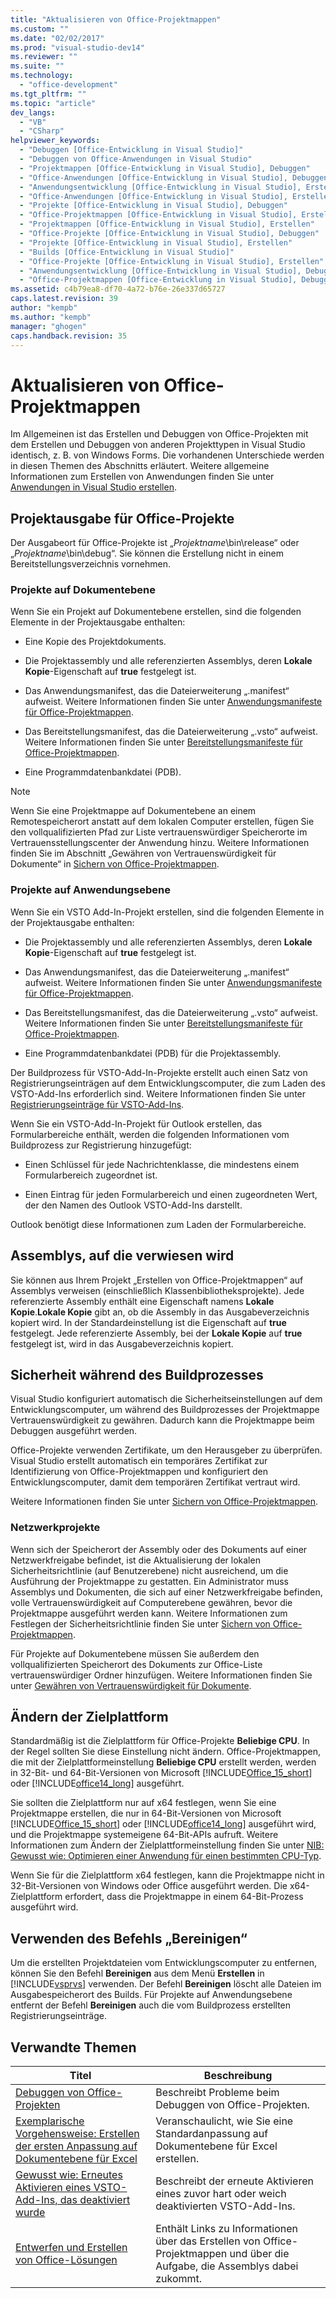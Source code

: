```yaml
---
title: "Aktualisieren von Office-Projektmappen"
ms.custom: ""
ms.date: "02/02/2017"
ms.prod: "visual-studio-dev14"
ms.reviewer: ""
ms.suite: ""
ms.technology: 
  - "office-development"
ms.tgt_pltfrm: ""
ms.topic: "article"
dev_langs: 
  - "VB"
  - "CSharp"
helpviewer_keywords: 
  - "Debuggen [Office-Entwicklung in Visual Studio]"
  - "Debuggen von Office-Anwendungen in Visual Studio"
  - "Projektmappen [Office-Entwicklung in Visual Studio], Debuggen"
  - "Office-Anwendungen [Office-Entwicklung in Visual Studio], Debuggen"
  - "Anwendungsentwicklung [Office-Entwicklung in Visual Studio], Erstellen"
  - "Office-Anwendungen [Office-Entwicklung in Visual Studio], Erstellen"
  - "Projekte [Office-Entwicklung in Visual Studio], Debuggen"
  - "Office-Projektmappen [Office-Entwicklung in Visual Studio], Erstellen"
  - "Projektmappen [Office-Entwicklung in Visual Studio], Erstellen"
  - "Office-Projekte [Office-Entwicklung in Visual Studio], Debuggen"
  - "Projekte [Office-Entwicklung in Visual Studio], Erstellen"
  - "Builds [Office-Entwicklung in Visual Studio]"
  - "Office-Projekte [Office-Entwicklung in Visual Studio], Erstellen"
  - "Anwendungsentwicklung [Office-Entwicklung in Visual Studio], Debuggen"
  - "Office-Projektmappen [Office-Entwicklung in Visual Studio], Debuggen"
ms.assetid: c4b79ea8-df70-4a72-b76e-26e337d65727
caps.latest.revision: 39
author: "kempb"
ms.author: "kempb"
manager: "ghogen"
caps.handback.revision: 35
---
```

# Aktualisieren von Office-Projektmappen
  Im Allgemeinen ist das Erstellen und Debuggen von Office\-Projekten mit dem Erstellen und Debuggen von anderen Projekttypen in Visual Studio identisch, z. B. von Windows Forms. Die vorhandenen Unterschiede werden in diesen Themen des Abschnitts erläutert. Weitere allgemeine Informationen zum Erstellen von Anwendungen finden Sie unter [Anwendungen in Visual Studio erstellen](../ide/compiling-and-building-in-visual-studio.md).  
  
## Projektausgabe für Office\-Projekte  
 Der Ausgabeort für Office\-Projekte ist „*Projektname*\\bin\\release“ oder „*Projektname*\\bin\\debug“. Sie können die Erstellung nicht in einem Bereitstellungsverzeichnis vornehmen.  
  
### Projekte auf Dokumentebene  
 Wenn Sie ein Projekt auf Dokumentebene erstellen, sind die folgenden Elemente in der Projektausgabe enthalten:  
  
-   Eine Kopie des Projektdokuments.  
  
-   Die Projektassembly und alle referenzierten Assemblys, deren **Lokale Kopie**\-Eigenschaft auf **true** festgelegt ist.  
  
-   Das Anwendungsmanifest, das die Dateierweiterung „.manifest“ aufweist. Weitere Informationen finden Sie unter [Anwendungsmanifeste für Office-Projektmappen](../vsto/application-manifests-for-office-solutions.md).  
  
-   Das Bereitstellungsmanifest, das die Dateierweiterung „.vsto“ aufweist. Weitere Informationen finden Sie unter [Bereitstellungsmanifeste für Office-Projektmappen](../vsto/deployment-manifests-for-office-solutions.md).  
  
-   Eine Programmdatenbankdatei \(PDB\).  
  
> [!NOTE]  
>  Wenn Sie eine Projektmappe auf Dokumentebene an einem Remotespeicherort anstatt auf dem lokalen Computer erstellen, fügen Sie den vollqualifizierten Pfad zur Liste vertrauenswürdiger Speicherorte im Vertrauensstellungscenter der Anwendung hinzu. Weitere Informationen finden Sie im Abschnitt „Gewähren von Vertrauenswürdigkeit für Dokumente“ in [Sichern von Office-Projektmappen](../vsto/securing-office-solutions.md).  
  
### Projekte auf Anwendungsebene  
 Wenn Sie ein VSTO Add\-In\-Projekt erstellen, sind die folgenden Elemente in der Projektausgabe enthalten:  
  
-   Die Projektassembly und alle referenzierten Assemblys, deren **Lokale Kopie**\-Eigenschaft auf **true** festgelegt ist.  
  
-   Das Anwendungsmanifest, das die Dateierweiterung „.manifest“ aufweist. Weitere Informationen finden Sie unter [Anwendungsmanifeste für Office-Projektmappen](../vsto/application-manifests-for-office-solutions.md).  
  
-   Das Bereitstellungsmanifest, das die Dateierweiterung „.vsto“ aufweist. Weitere Informationen finden Sie unter [Bereitstellungsmanifeste für Office-Projektmappen](../vsto/deployment-manifests-for-office-solutions.md).  
  
-   Eine Programmdatenbankdatei \(PDB\) für die Projektassembly.  
  
 Der Buildprozess für VSTO\-Add\-In\-Projekte erstellt auch einen Satz von Registrierungseinträgen auf dem Entwicklungscomputer, die zum Laden des VSTO\-Add\-Ins erforderlich sind. Weitere Informationen finden Sie unter [Registrierungseinträge für VSTO-Add-Ins](../vsto/registry-entries-for-vsto-add-ins.md).  
  
 Wenn Sie ein VSTO\-Add\-In\-Projekt für Outlook erstellen, das Formularbereiche enthält, werden die folgenden Informationen vom Buildprozess zur Registrierung hinzugefügt:  
  
-   Einen Schlüssel für jede Nachrichtenklasse, die mindestens einem Formularbereich zugeordnet ist.  
  
-   Einen Eintrag für jeden Formularbereich und einen zugeordneten Wert, der den Namen des Outlook VSTO\-Add\-Ins darstellt.  
  
 Outlook benötigt diese Informationen zum Laden der Formularbereiche.  
  
## Assemblys, auf die verwiesen wird  
 Sie können aus Ihrem Projekt „Erstellen von Office\-Projektmappen“ auf Assemblys verweisen \(einschließlich Klassenbibliotheksprojekte\). Jede referenzierte Assembly enthält eine Eigenschaft namens **Lokale Kopie**.**Lokale Kopie** gibt an, ob die Assembly in das Ausgabeverzeichnis kopiert wird. In der Standardeinstellung ist die Eigenschaft auf **true** festgelegt. Jede referenzierte Assembly, bei der **Lokale Kopie** auf **true** festgelegt ist, wird in das Ausgabeverzeichnis kopiert.  
  
## Sicherheit während des Buildprozesses  
 Visual Studio konfiguriert automatisch die Sicherheitseinstellungen auf dem Entwicklungscomputer, um während des Buildprozesses der Projektmappe Vertrauenswürdigkeit zu gewähren. Dadurch kann die Projektmappe beim Debuggen ausgeführt werden.  
  
 Office\-Projekte verwenden Zertifikate, um den Herausgeber zu überprüfen. Visual Studio erstellt automatisch ein temporäres Zertifikat zur Identifizierung von Office\-Projektmappen und konfiguriert den Entwicklungscomputer, damit dem temporären Zertifikat vertraut wird.  
  
 Weitere Informationen finden Sie unter [Sichern von Office-Projektmappen](../vsto/securing-office-solutions.md).  
  
### Netzwerkprojekte  
 Wenn sich der Speicherort der Assembly oder des Dokuments auf einer Netzwerkfreigabe befindet, ist die Aktualisierung der lokalen Sicherheitsrichtlinie \(auf Benutzerebene\) nicht ausreichend, um die Ausführung der Projektmappe zu gestatten. Ein Administrator muss Assemblys und Dokumenten, die sich auf einer Netzwerkfreigabe befinden, volle Vertrauenswürdigkeit auf Computerebene gewähren, bevor die Projektmappe ausgeführt werden kann. Weitere Informationen zum Festlegen der Sicherheitsrichtlinie finden Sie unter [Sichern von Office-Projektmappen](../vsto/securing-office-solutions.md).  
  
 Für Projekte auf Dokumentebene müssen Sie außerdem den vollqualifizierten Speicherort des Dokuments zur Office\-Liste vertrauenswürdiger Ordner hinzufügen. Weitere Informationen finden Sie unter [Gewähren von Vertrauenswürdigkeit für Dokumente](../vsto/granting-trust-to-documents.md).  
  
## Ändern der Zielplattform  
 Standardmäßig ist die Zielplattform für Office\-Projekte **Beliebige CPU**. In der Regel sollten Sie diese Einstellung nicht ändern. Office\-Projektmappen, die mit der Zielplattformeinstellung **Beliebige CPU** erstellt werden, werden in 32\-Bit\- und 64\-Bit\-Versionen von Microsoft [!INCLUDE[Office_15_short](../vsto/includes/office-15-short-md.md)] oder [!INCLUDE[office14_long](../vsto/includes/office14-long-md.md)] ausgeführt.  
  
 Sie sollten die Zielplattform nur auf x64 festlegen, wenn Sie eine Projektmappe erstellen, die nur in 64\-Bit\-Versionen von Microsoft [!INCLUDE[Office_15_short](../vsto/includes/office-15-short-md.md)] oder [!INCLUDE[office14_long](../vsto/includes/office14-long-md.md)] ausgeführt wird, und die Projektmappe systemeigene 64\-Bit\-APIs aufruft. Weitere Informationen zum Ändern der Zielplattformeinstellung finden Sie unter [NIB: Gewusst wie: Optimieren einer Anwendung für einen bestimmten CPU\-Typ](http://msdn.microsoft.com/de-de/294a75d2-4279-4b72-8298-2bea05be907a).  
  
 Wenn Sie für die Zielplattform x64 festlegen, kann die Projektmappe nicht in 32\-Bit\-Versionen von Windows oder Office ausgeführt werden. Die x64\-Zielplattform erfordert, dass die Projektmappe in einem 64\-Bit\-Prozess ausgeführt wird.  
  
## Verwenden des Befehls „Bereinigen“  
 Um die erstellten Projektdateien vom Entwicklungscomputer zu entfernen, können Sie den Befehl **Bereinigen** aus dem Menü **Erstellen** in [!INCLUDE[vsprvs](../sharepoint/includes/vsprvs-md.md)] verwenden. Der Befehl **Bereinigen** löscht alle Dateien im Ausgabespeicherort des Builds. Für Projekte auf Anwendungsebene entfernt der Befehl **Bereinigen** auch die vom Buildprozess erstellten Registrierungseinträge.  
  
## Verwandte Themen  
  
|Titel|Beschreibung|  
|-----------|------------------|  
|[Debuggen von Office-Projekten](../vsto/debugging-office-projects.md)|Beschreibt Probleme beim Debuggen von Office\-Projekten.|  
|[Exemplarische Vorgehensweise: Erstellen der ersten Anpassung auf Dokumentebene für Excel](../vsto/walkthrough-creating-your-first-document-level-customization-for-excel.md)|Veranschaulicht, wie Sie eine Standardanpassung auf Dokumentebene für Excel erstellen.|  
|[Gewusst wie: Erneutes Aktivieren eines VSTO-Add-Ins, das deaktiviert wurde](../vsto/how-to-re-enable-a-vsto-add-in-that-has-been-disabled.md)|Beschreibt der erneute Aktivieren eines zuvor hart oder weich deaktivierten VSTO\-Add\-Ins.|  
|[Entwerfen und Erstellen von Office-Lösungen](../vsto/designing-and-creating-office-solutions.md)|Enthält Links zu Informationen über das Erstellen von Office\-Projektmappen und über die Aufgabe, die Assemblys dabei zukommt.|  
  
  